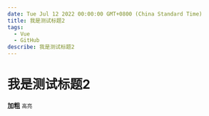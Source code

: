 ```yaml
---
date: Tue Jul 12 2022 00:00:00 GMT+0800 (China Standard Time)
title: 我是测试标题2
tags:
  - Vue
  - GitHub
describe: 我是测试标题2
---
```



# 我是测试标题2

**加粗** `高亮`
        